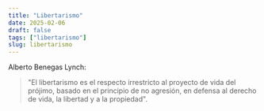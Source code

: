 ```yaml
---
title: "Libertarismo"
date: 2025-02-06
draft: false
tags: ["libertarismo"]
slug: libertarismo
---
```

Alberto Benegas Lynch:

> "El libertarismo es el respecto irrestricto al proyecto de vida del prójimo, basado en el principio de no agresión, en defensa al derecho de vida, la libertad y a la propiedad".
